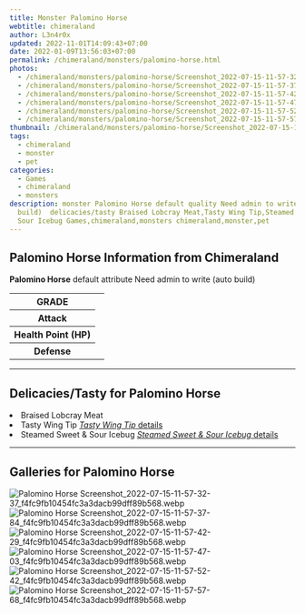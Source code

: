 ```yaml
---
title: Monster Palomino Horse
webtitle: chimeraland
author: L3n4r0x
updated: 2022-11-01T14:09:43+07:00
date: 2022-01-09T13:56:03+07:00
permalink: /chimeraland/monsters/palomino-horse.html
photos:
  - /chimeraland/monsters/palomino-horse/Screenshot_2022-07-15-11-57-32-37_f4fc9fb10454fc3a3dacb99dff89b568.webp
  - /chimeraland/monsters/palomino-horse/Screenshot_2022-07-15-11-57-37-84_f4fc9fb10454fc3a3dacb99dff89b568.webp
  - /chimeraland/monsters/palomino-horse/Screenshot_2022-07-15-11-57-42-29_f4fc9fb10454fc3a3dacb99dff89b568.webp
  - /chimeraland/monsters/palomino-horse/Screenshot_2022-07-15-11-57-47-03_f4fc9fb10454fc3a3dacb99dff89b568.webp
  - /chimeraland/monsters/palomino-horse/Screenshot_2022-07-15-11-57-52-42_f4fc9fb10454fc3a3dacb99dff89b568.webp
  - /chimeraland/monsters/palomino-horse/Screenshot_2022-07-15-11-57-57-68_f4fc9fb10454fc3a3dacb99dff89b568.webp
thumbnail: /chimeraland/monsters/palomino-horse/Screenshot_2022-07-15-11-57-32-37_f4fc9fb10454fc3a3dacb99dff89b568.webp
tags:
  - chimeraland
  - monster
  - pet
categories:
  - Games
  - chimeraland
  - monsters
description: monster Palomino Horse default quality Need admin to write (auto
  build)  delicacies/tasty Braised Lobcray Meat,Tasty Wing Tip,Steamed Sweet &
  Sour Icebug Games,chimeraland,monsters chimeraland,monster,pet
---
```


<section id="bootstrap-wrapper"><link rel="stylesheet" href="https://rawcdn.githack.com/dimaslanjaka/Web-Manajemen/0c3b5aa1813bd4abcd2c11bf3e37928b15c28664/css/bootstrap-5-3-0-alpha3-wrapper.css"/><h2 id="attribute">Palomino Horse Information from Chimeraland</h2><p><b>Palomino Horse</b> default attribute Need admin to write (auto build)<table><tr><th>GRADE</th><td></td></tr><tr><th>Attack</th><td></td></tr><tr><th>Health Point (HP)</th><td></td></tr><tr><th>Defense</th><td></td></tr></table></p><hr/><h2 id="delicacies">Delicacies/Tasty for Palomino Horse</h2><div class="bg-dark text-light"><li class="d-flex justify-content-between bg-dark text-light">Braised Lobcray Meat </li><li class="d-flex justify-content-between bg-dark text-light">Tasty Wing Tip <a href="/chimeraland/recipes/tasty-wing-tip.html" title="Click here to view recipe Tasty Wing Tip details"><i>Tasty Wing Tip</i> details</a></li><li class="d-flex justify-content-between bg-dark text-light">Steamed Sweet &amp; Sour Icebug <a href="/chimeraland/recipes/steamed-sweet-and-sour-icebug.html" title="Click here to view recipe Steamed Sweet &amp; Sour Icebug details"><i>Steamed Sweet &amp; Sour Icebug</i> details</a></li></div><hr/><div id="gallery"><h2>Galleries for Palomino Horse</h2><div class="row"><div class="col-lg-6 col-12"><img src="/chimeraland/monsters/palomino-horse/Screenshot_2022-07-15-11-57-32-37_f4fc9fb10454fc3a3dacb99dff89b568.webp" alt="Palomino Horse Screenshot_2022-07-15-11-57-32-37_f4fc9fb10454fc3a3dacb99dff89b568.webp"/></div><div class="col-lg-6 col-12"><img src="/chimeraland/monsters/palomino-horse/Screenshot_2022-07-15-11-57-37-84_f4fc9fb10454fc3a3dacb99dff89b568.webp" alt="Palomino Horse Screenshot_2022-07-15-11-57-37-84_f4fc9fb10454fc3a3dacb99dff89b568.webp"/></div><div class="col-lg-6 col-12"><img src="/chimeraland/monsters/palomino-horse/Screenshot_2022-07-15-11-57-42-29_f4fc9fb10454fc3a3dacb99dff89b568.webp" alt="Palomino Horse Screenshot_2022-07-15-11-57-42-29_f4fc9fb10454fc3a3dacb99dff89b568.webp"/></div><div class="col-lg-6 col-12"><img src="/chimeraland/monsters/palomino-horse/Screenshot_2022-07-15-11-57-47-03_f4fc9fb10454fc3a3dacb99dff89b568.webp" alt="Palomino Horse Screenshot_2022-07-15-11-57-47-03_f4fc9fb10454fc3a3dacb99dff89b568.webp"/></div><div class="col-lg-6 col-12"><img src="/chimeraland/monsters/palomino-horse/Screenshot_2022-07-15-11-57-52-42_f4fc9fb10454fc3a3dacb99dff89b568.webp" alt="Palomino Horse Screenshot_2022-07-15-11-57-52-42_f4fc9fb10454fc3a3dacb99dff89b568.webp"/></div><div class="col-lg-6 col-12"><img src="/chimeraland/monsters/palomino-horse/Screenshot_2022-07-15-11-57-57-68_f4fc9fb10454fc3a3dacb99dff89b568.webp" alt="Palomino Horse Screenshot_2022-07-15-11-57-57-68_f4fc9fb10454fc3a3dacb99dff89b568.webp"/></div></div></div></section>